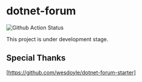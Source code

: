 # dotnet-forum

![Github Action Status](https://github.com/rkttu/dotnet-forum/workflows/.NET%20Core/badge.svg)

This project is under development stage.

## Special Thanks

[https://github.com/wesdoyle/dotnet-forum-starter]
